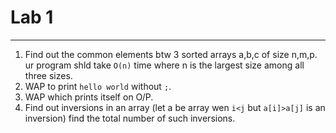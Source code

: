 # Lab 1
-----
1. Find out the common elements btw 3 sorted arrays a,b,c of size n,m,p. ur program shld take `O(n)` time where n is the largest size among all three sizes.
2. WAP to print `hello world` without `;`.
3. WAP which prints itself on O/P.
4. Find out inversions in an array (let a be array wen `i<j` but `a[i]>a[j]` is an inversion) find the total number of such inversions.

